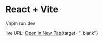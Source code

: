 # React + Vite

//npm run dev

live URL: [Open in New Tab](https://example.com "Click to open in a new tab"){target="\_blank"}
